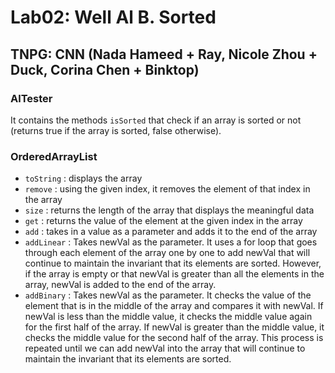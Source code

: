 # Lab02: Well Al B. Sorted

## TNPG: CNN (Nada Hameed + Ray, Nicole Zhou + Duck, Corina Chen + Binktop)

### AlTester
It contains the methods `isSorted` that check if an array is sorted or not (returns true if the array is sorted, false otherwise).

### OrderedArrayList
- `toString` : displays the array
- `remove` : using the given index, it removes the element of that index in the array
- `size` : returns the length of the array that displays the meaningful data
- `get` : returns the value of the element at the given index in the array
- `add` : takes in a value as a parameter and adds it to the end of the array
- `addLinear` : Takes newVal as the parameter. It uses a for loop that goes through each element of the array one by one to add newVal that will continue to maintain the invariant that its elements are sorted. However, if the array is empty or that newVal is greater than all the elements in the array, newVal is added to the end of the array.
- `addBinary` : Takes newVal as the parameter. It checks the value of the element that is in the middle of the array and compares it with newVal. If newVal is less than the middle value, it checks the middle value again for the first half of the array. If newVal is greater than the middle value, it checks the middle value for the second half of the array. This process is repeated until we can add newVal into the array that will continue to maintain the invariant that its elements are sorted.
